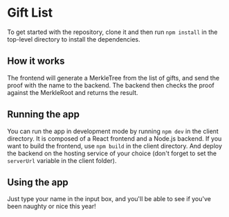 # Gift List

To get started with the repository, clone it and then run `npm install` in the top-level directory to install the dependencies.

## How it works
The frontend will generate a MerkleTree from the list of gifts, and send the proof with the name to the backend. The backend then checks the proof against the MerkleRoot and returns the result.

## Running the app

You can run the app in development mode by running `npm dev` in the client directory.
It is composed of a React frontend and a Node.js backend. If you want to build the frontend, use `npm build` in the client directory.
And deploy the backend on the hosting service of your choice (don't forget to set the `serverUrl` variable in the client folder).

## Using the app

Just type your name in the input box, and you'll be able to see if you've been naughty or nice this year!